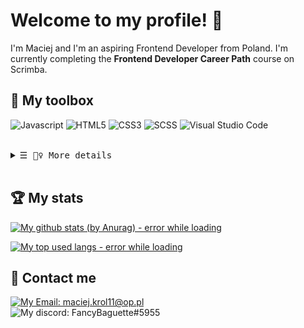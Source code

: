 # Welcome to my profile! 👋

I'm Maciej and I'm an aspiring Frontend Developer from Poland. I'm currently completing the **Frontend Developer Career Path** course on Scrimba. 

## 🧰 My toolbox
  ![Javascript](https://img.shields.io/badge/JAVASCRIPT-b8a728?style=for-the-badge&logo=javascript)
  ![HTML5](https://img.shields.io/badge/HTML-orange?style=for-the-badge&logo=html5)
  ![CSS3](https://img.shields.io/badge/CSS-blue?style=for-the-badge&logo=css3)
  ![SCSS](https://img.shields.io/badge/SCSS-purple?style=for-the-badge&logo=sass)
  ![Visual Studio Code](https://img.shields.io/badge/Visual_Studio_Code-18459e?style=for-the-badge&logo=visualstudiocode)
<!--   <img src="https://img.shields.io/badge/FRAMEWORK-React-4E944F?style=for-the-badge&logo=react">
  <img src="https://img.shields.io/badge/FRAMEWORK-Vue-4E944F?style=for-the-badge&logo=vuedotjs"> -->
<br>

<details>
  <summary>
    <samp>&#9776; 🕵️‍♀️ More details</samp>
  </summary>
  
  ## 💻 PC Specs
  ![Ryzen 3 3200G Processor](https://img.shields.io/badge/RYZEN_3_3200G-red?style=for-the-badge&logo=amd)
  ![MSI Radeon RX570 4GB Graphics card](https://img.shields.io/badge/MSI_RX570_4GB-darkred?style=for-the-badge&logo=msi)
  ![Corsair Vengeance 16GB 3000MHz RAM](https://img.shields.io/badge/VENGEANCE_16GB_3000MHz-d49d1e?style=for-the-badge&logo=corsair)
  ![Windows 10 Operating system](https://img.shields.io/badge/Windows_10-blue?style=for-the-badge&logo=windows)

<!--   ## 🙍‍♂️ Visitor count
  ![:FancyBaguette](https://count.getloli.com/get/@FancyBaguette?theme=rule34)<br>
  *Counted since Oct 31 2022* -->
  
  ![bruh](https://i.gifer.com/origin/2e/2ec8bf2dd59decfc3e3911c478a1e960_w200.gif)
  
</details>
<br>

## 🏆 My stats

[![My github stats (by Anurag) - error while loading](https://github-readme-stats.vercel.app/api?username=FancyBaguette&show_icons=true&hide_title=true&theme=react&border_color=434554)](https://github.com/anuraghazra/github-readme-stats)

[![My top used langs - error while loading](https://github-readme-stats.vercel.app/api/top-langs/?username=FancyBaguette&layout=compact&theme=react&border_color=434554)](https://github.com/anuraghazra/github-readme-stats)

## 📧 Contact me
[![My Email: maciej.krol11@op.pl](https://img.shields.io/badge/Send_me_an_Email-2e1e00?style=for-the-badge&logo=gmail)](mailto:maciej.krol11@op.pl)<br>
![My discord: FancyBaguette#5955](https://discord.c99.nl/widget/theme-3/275353623884464129.png)
